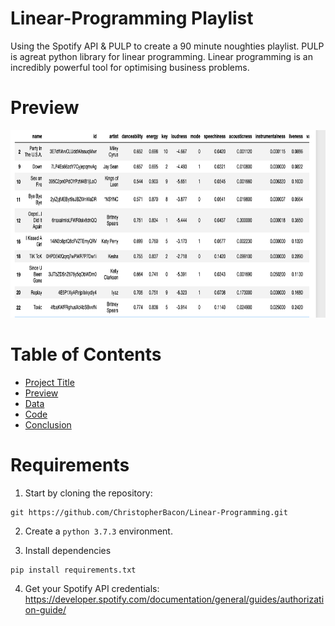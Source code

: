 # Linear-Programming Playlist
Using the Spotify API &amp; PULP to create a 90 minute noughties playlist. PULP is agreat python library for linear programming. Linear programming is an incredibly powerful tool for optimising business problems.

# Preview

<img src="https://github.com/ChristopherBacon/Linear-Programming/blob/main/Spotify%20Linear%20Playlist.png" width="600" height="300">

# Table of Contents

- [Project Title](#Linear-Programming-Playlist)
- [Preview](#Preview)
- [Data](#Data)
- [Code](#Code)
- [Conclusion](#Conclusion)

# Requirements

1. Start by cloning the repository:
```
git https://github.com/ChristopherBacon/Linear-Programming.git
```
2. Create a ```python 3.7.3``` environment.

3. Install dependencies
```
pip install requirements.txt
```
4. Get your Spotify API credentials:
https://developer.spotify.com/documentation/general/guides/authorization-guide/



